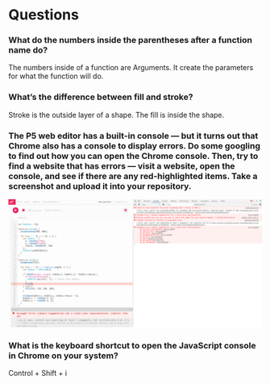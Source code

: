 # Questions

### What do the numbers inside the parentheses after a function name do?

The numbers inside of a function are Arguments. It create the parameters for what the function will do.

### What’s the difference between fill and stroke?

Stroke is the outside layer of a shape. The fill is inside the shape.  

### The P5 web editor has a built-in console — but it turns out that Chrome also has a console to display errors. Do some googling to find out how you can open the Chrome console. Then, try to find a website that has errors — visit a website, open the console, and see if there are any red-highlighted items. Take a screenshot and upload it into your repository.

![Errors in the google console](images/errors.PNG)

### What is the keyboard shortcut to open the JavaScript console in Chrome on your system?

Control + Shift + i
